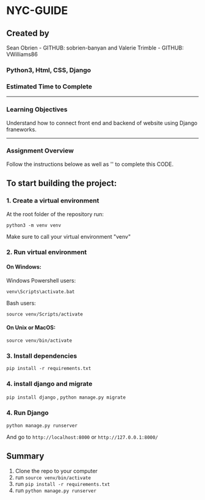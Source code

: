 

# NYC-GUIDE

## Created by 
Sean Obrien - GITHUB: sobrien-banyan
 and 
Valerie Trimble - GITHUB: VWilliams86

### Python3, Html, CSS, Django 

### Estimated Time to Complete

---

### Learning Objectives

Understand how to connect front end and backend of website using Django franeworks. 

---

### Assignment Overview

Follow the instructions belowe as well as '' to complete this CODE.


## To start building the project:

### 1. Create a virtual environment

At the root folder of the repository run:
```
python3 -m venv venv
```
Make sure to call your virtual environment "venv"

### 2. Run virtual environment
#### On Windows:
Windows Powershell users:
```
venv\Scripts\activate.bat
```
Bash users:
```
source venv/Scripts/activate
```
#### On Unix or MacOS:
```
source venv/bin/activate
```
### 3. Install dependencies
```
pip install -r requirements.txt
```
### 4. install django and migrate
`pip install django` , `python manage.py migrate`

### 4. Run Django
```
python manage.py runserver
```

And go to `http://localhost:8000` or `http://127.0.0.1:8000/`


## Summary

1. Clone the repo to your computer
2. run `source venv/bin/activate` 
3. run `pip install -r requirements.txt`
4. run `python manage.py runserver`

